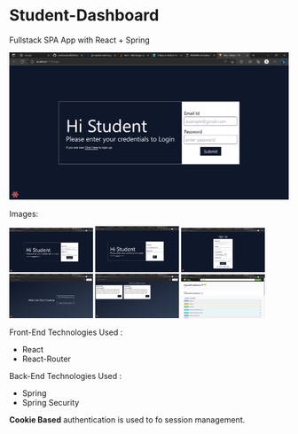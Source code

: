 # Student-Dashboard

Fullstack SPA App with React + Spring

[![Watch the video](https://github.com/ravishankar2463/Student-Dashboard/blob/main/images/Login.png?raw=true)](https://www.youtube.com/watch?v=MLWqfozmlPI)

Images:

<img src="https://github.com/ravishankar2463/Student-Dashboard/blob/main/images/Login.png?raw=true" width="30%"></img> <img src="https://github.com/ravishankar2463/Student-Dashboard/blob/main/images/Login_Loading.png?raw=true" width="30%"></img> <img src="https://github.com/ravishankar2463/Student-Dashboard/blob/main/images/SignUp.png?raw=true" width="30%"></img> <img src="https://github.com/ravishankar2463/Student-Dashboard/blob/main/images/Home.png?raw=true" width="30%"></img> <img src="https://github.com/ravishankar2463/Student-Dashboard/blob/main/images/Enroll.png?raw=true" width="30%"></img> <img src="https://github.com/ravishankar2463/Student-Dashboard/blob/main/images/Swagger.png?raw=true" width="30%"></img>

Front-End Technologies Used :

- React
- React-Router

Back-End Technologies Used :

- Spring
- Spring Security

**Cookie Based** authentication is used to fo session management.

